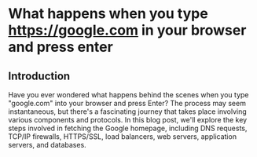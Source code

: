 # What happens when you type https://google.com in your browser and press enter

## Introduction

Have you ever wondered what happens behind the scenes when you type "google.com" into your browser and press Enter? The process may seem instantaneous, but there's a fascinating journey that takes place involving various components and protocols. In this blog post, we'll explore the key steps involved in fetching the Google homepage, including DNS requests, TCP/IP firewalls, HTTPS/SSL, load balancers, web servers, application servers, and databases.
